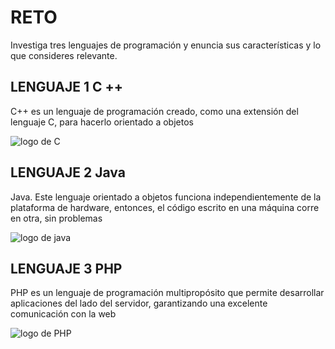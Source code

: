 # RETO
Investiga tres lenguajes de programación y enuncia sus características y lo que consideres relevante.

## LENGUAJE 1   C ++ 

C++ es un lenguaje de programación creado, como una extensión del lenguaje C, para hacerlo orientado a objetos

![logo de C](../images/descarga.png)

## LENGUAJE 2   Java

Java. Este lenguaje orientado a objetos funciona independientemente de la plataforma de hardware, entonces, el código escrito en una máquina corre en otra, sin problemas

![logo de java](../images/descarga(1).png)

## LENGUAJE 3   PHP

PHP es un lenguaje de programación multipropósito que permite desarrollar aplicaciones del lado del servidor, garantizando una excelente comunicación con la web

![logo de PHP](../images/php.png)

